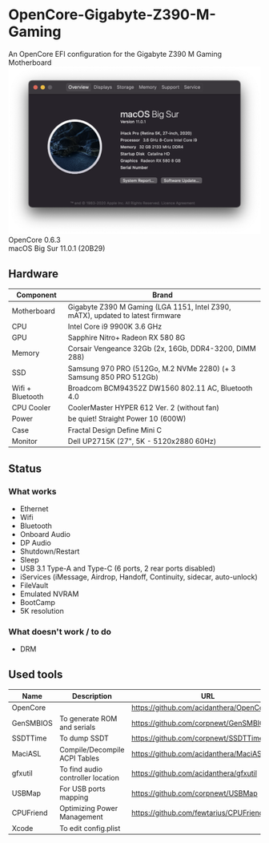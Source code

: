 # OpenCore-Gigabyte-Z390-M-Gaming
An OpenCore EFI configuration for the Gigabyte Z390 M Gaming Motherboard
![info](./overview11.png)
OpenCore 0.6.3\
macOS Big Sur 11.0.1 (20B29)
## Hardware
Component | Brand
-|-
Motherboard | Gigabyte Z390 M Gaming (LGA 1151, Intel Z390, mATX), updated to latest firmware 
CPU | Intel Core i9 9900K 3.6 GHz
GPU | Sapphire Nitro+ Radeon RX 580 8G
Memory | Corsair Vengeance 32Gb (2x, 16Gb, DDR4-3200, DIMM 288) 
SSD | Samsung 970 PRO (512Go, M.2 NVMe 2280) (+ 3 Samsung 850 PRO 512Gb)
Wifi + Bluetooth | Broadcom BCM94352Z DW1560 802.11 AC, Bluetooth 4.0
CPU Cooler | CoolerMaster HYPER 612 Ver. 2 (without fan)
Power | be quiet! Straight Power 10 (600W)
Case | Fractal Design Define Mini C
Monitor | Dell UP2715K (27", 5K - 5120x2880 60Hz)


## Status

### What works
- Ethernet
- Wifi
- Bluetooth 
- Onboard Audio
- DP Audio
- Shutdown/Restart
- Sleep
- USB 3.1 Type-A and Type-C (6 ports, 2 rear ports disabled)
- iServices (iMessage, Airdrop, Handoff, Continuity, sidecar, auto-unlock)
- FileVault
- Emulated NVRAM
- BootCamp
- 5K resolution

### What doesn't work / to do
- DRM

## Used tools
Name | Description | URL
-|-|-
OpenCore | | https://github.com/acidanthera/OpenCorePkg
GenSMBIOS | To generate ROM and serials | https://github.com/corpnewt/GenSMBIOS
SSDTTime | To dump SSDT | https://github.com/corpnewt/SSDTTime
MaciASL | Compile/Decompile ACPI Tables | https://github.com/acidanthera/MaciASL/
gfxutil | To find audio controller location | https://github.com/acidanthera/gfxutil
USBMap | For USB ports mapping | https://github.com/corpnewt/USBMap
CPUFriend | Optimizing Power Management | https://github.com/fewtarius/CPUFriendFriend
Xcode | To edit config.plist |
